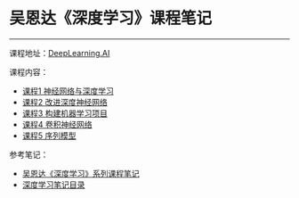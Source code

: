 # 吴恩达《深度学习》课程笔记

---

课程地址：[DeepLearning.AI](https://www.deeplearningai.net/specializationDetail/Deep_Learning_Specialization/)

课程内容：

- [课程1 神经网络与深度学习](./课程1-神经网络与深度学习/README.md)
- [课程2 改进深度神经网络](./课程2-改进深度神经网络/README.md)
- [课程3 构建机器学习项目](./课程3-构建机器学习项目/README.md)
- [课程4 卷积神经网络](./课程4-卷积神经网络/README.md)
- [课程5 序列模型](./课程5-序列模型/README.md)

参考笔记：

- [吴恩达《深度学习》系列课程笔记](https://kyonhuang.top/Andrew-Ng-Deep-Learning-notes/)
- [深度学习笔记目录](http://www.ai-start.com/dl2017/)
